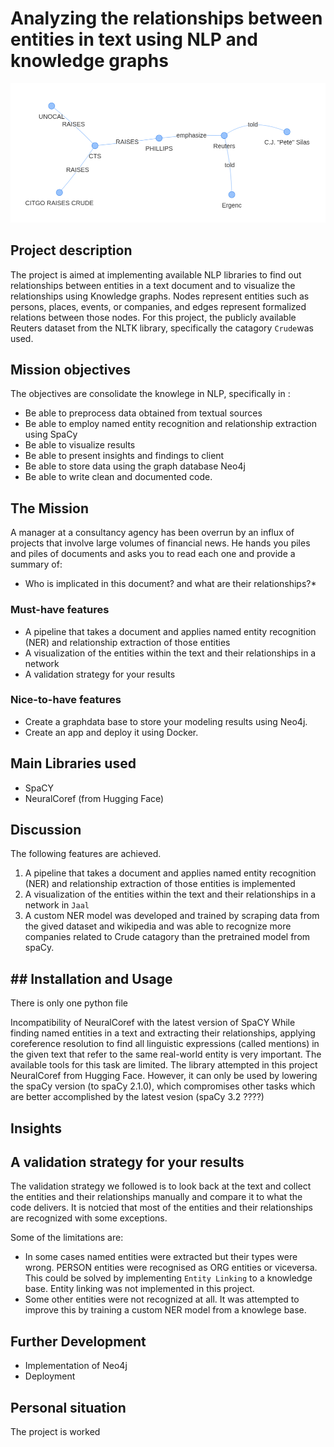 # Analyzing the relationships between entities in text using NLP and knowledge graphs

![knowledge_graph](knowledge_graph1.png)

## Project description

The project is aimed at implementing available NLP libraries to find out relationships between entities in a text document and to visualize the relationships using Knowledge graphs. Nodes represent entities such as persons, places, events, or companies, and edges represent formalized relations between those nodes. For this project, the publicly available Reuters dataset from the NLTK library, specifically the catagory `Crude`was used. 


## Mission objectives

The objectives are consolidate the knowlege in NLP, specifically in :

- Be able to preprocess data obtained from textual sources
- Be able to employ named entity recognition and relationship extraction using SpaCy
- Be able to visualize results
- Be able to present insights and findings to client
- Be able to store data using the graph database Neo4j
- Be able to write clean and documented code.

## The Mission

A manager at a consultancy agency has been overrun by an influx of projects that involve large volumes of financial news. He hands you piles and piles of documents and asks you to read each one and provide a summary of: 

* Who is implicated in this document? and what are their relationships?*


### Must-have features

- A pipeline that takes a document and applies named entity recognition (NER) and relationship extraction of those entities
- A visualization of the entities within the text and their relationships in a network
- A validation strategy for your results

### Nice-to-have features

- Create a graphdata base to store your modeling results using Neo4j.
- Create an app and deploy it using Docker.

## Main Libraries used
- SpaCY
- NeuralCoref (from Hugging Face)

## Discussion

The following features are achieved.

 1. A pipeline that takes a document and applies named entity recognition (NER) and relationship extraction of those entities is implemented
 2. A visualization of the entities within the text and their relationships in a network in `Jaal`
 3. A custom NER model was developed and trained by scraping data from the gived dataset and wikipedia and was able to recognize more companies related to Crude catagory than the pretrained model from spaCy. 


## ## Installation and Usage

There is only one python file









Incompatibility of NeuralCoref with the latest version of SpaCY
While finding named entities in a text and extracting their relationships, applying coreference resolution to find all linguistic expressions (called mentions) in the given text that refer to the same real-world entity is very important. The available tools for this task are limited. The library attempted in this project NeuralCoref from Hugging Face. However, it can only be used by lowering the spaCy version (to spaCy 2.1.0), which compromises other tasks which are better accomplished by the latest vesion (spaCy 3.2 ????) 

## Insights

## A validation strategy for your results 
The validation strategy we followed is to look back at the text and collect the entities and their relationships manually and compare it to what the code delivers. It is notcied that most of the entities  and their relationships are recognized with some exceptions. 

Some of the limitations are:
    
  * In some cases named entities were extracted but their types were wrong. PERSON entities were recognised as ORG entities or viceversa. This could be solved by implementing `Entity Linking` to a knowledge base. Entity linking was not implemented in this project.
  * Some other entities were not recognized at all. It was attempted to improve this by training a custom NER model from a knowlege base.

## Further Development
  * Implementation of Neo4j
  * Deployment

## Personal situation

The project is worked 